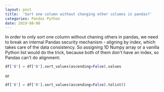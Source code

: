 ```yaml
---
layout: post
title:  'Sort one column without changing other columns in pandas?'
categories: Pandas Python
date: 2019-08-08
---
```


In order to only sort one column without chaning others in pandas, we need to break an internal Pandas security mechanism - aligning by index, which takes care of the data consistency. So assigning 1D Numpy array or a vanilla Python list would do the trick, because both of them don't have an index, so Pandas can't do alignment:

```python
df['B'] = df['B'].sort_values(ascending=False).values
```

or

```python
df['B'] = df['B'].sort_values(ascending=False).tolist()
```
